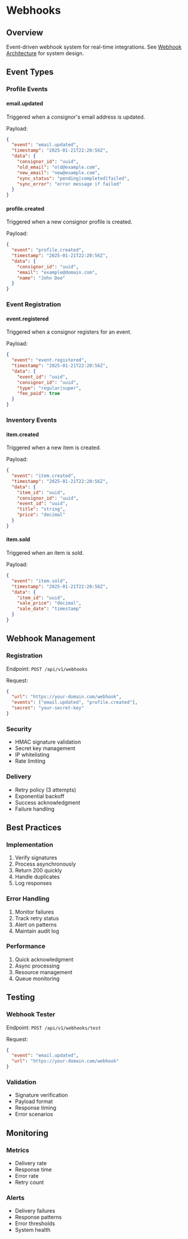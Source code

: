 # Webhooks

## Overview
Event-driven webhook system for real-time integrations. See [Webhook Architecture](../diagrams/architecture/webhook-architecture.mmd) for system design.

## Event Types

### Profile Events

#### email.updated
Triggered when a consignor's email address is updated.

Payload:
```json
{
  "event": "email.updated",
  "timestamp": "2025-01-21T22:20:56Z",
  "data": {
    "consignor_id": "uuid",
    "old_email": "old@example.com",
    "new_email": "new@example.com",
    "sync_status": "pending|completed|failed",
    "sync_error": "error message if failed"
  }
}
```

#### profile.created
Triggered when a new consignor profile is created.

Payload:
```json
{
  "event": "profile.created",
  "timestamp": "2025-01-21T22:20:56Z",
  "data": {
    "consignor_id": "uuid",
    "email": "example@domain.com",
    "name": "John Doe"
  }
}
```

### Event Registration

#### event.registered
Triggered when a consignor registers for an event.

Payload:
```json
{
  "event": "event.registered",
  "timestamp": "2025-01-21T22:20:56Z",
  "data": {
    "event_id": "uuid",
    "consignor_id": "uuid",
    "type": "regular|super",
    "fee_paid": true
  }
}
```

### Inventory Events

#### item.created
Triggered when a new item is created.

Payload:
```json
{
  "event": "item.created",
  "timestamp": "2025-01-21T22:20:56Z",
  "data": {
    "item_id": "uuid",
    "consignor_id": "uuid",
    "event_id": "uuid",
    "title": "string",
    "price": "decimal"
  }
}
```

#### item.sold
Triggered when an item is sold.

Payload:
```json
{
  "event": "item.sold",
  "timestamp": "2025-01-21T22:20:56Z",
  "data": {
    "item_id": "uuid",
    "sale_price": "decimal",
    "sale_date": "timestamp"
  }
}
```

## Webhook Management

### Registration
Endpoint: `POST /api/v1/webhooks`

Request:
```json
{
  "url": "https://your-domain.com/webhook",
  "events": ["email.updated", "profile.created"],
  "secret": "your-secret-key"
}
```

### Security
- HMAC signature validation
- Secret key management
- IP whitelisting
- Rate limiting

### Delivery
- Retry policy (3 attempts)
- Exponential backoff
- Success acknowledgment
- Failure handling

## Best Practices

### Implementation
1. Verify signatures
2. Process asynchronously
3. Return 200 quickly
4. Handle duplicates
5. Log responses

### Error Handling
1. Monitor failures
2. Track retry status
3. Alert on patterns
4. Maintain audit log

### Performance
1. Quick acknowledgment
2. Async processing
3. Resource management
4. Queue monitoring

## Testing

### Webhook Tester
Endpoint: `POST /api/v1/webhooks/test`

Request:
```json
{
  "event": "email.updated",
  "url": "https://your-domain.com/webhook"
}
```

### Validation
- Signature verification
- Payload format
- Response timing
- Error scenarios

## Monitoring

### Metrics
- Delivery rate
- Response time
- Error rate
- Retry count

### Alerts
- Delivery failures
- Response patterns
- Error thresholds
- System health
